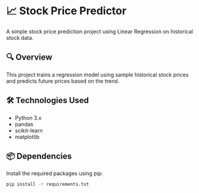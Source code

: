 # 📈 Stock Price Predictor

A simple stock price prediction project using Linear Regression on historical stock data.

## 🔍 Overview

This project trains a regression model using sample historical stock prices and predicts future prices based on the trend.

## 🛠️ Technologies Used

- Python 3.x
- pandas
- scikit-learn
- matplotlib

## 📦 Dependencies

Install the required packages using pip:

```bash
pip install -r requirements.txt
